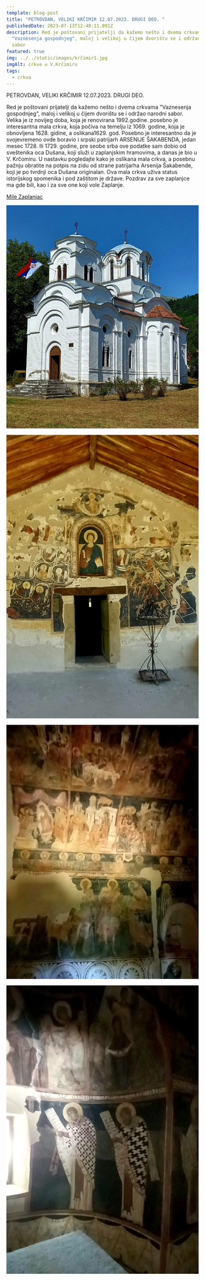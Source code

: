 ```yaml
---
template: blog-post
title: "PETROVDAN, VELIKI KRČIMIR 12.07.2023. DRUGI DEO. "
publishedDate: 2023-07-13T12:48:11.091Z
description: Red je poštovani prijatelji da kažemo nešto i dvema crkvama
  "Vaznesenja gospodnjeg", maloj i velikoj u čijem dvorištu se i održao narodni
  sabor
featured: true
img: ../../static/images/krčimir1.jpg
imgAlt: crkve u V.Krčimiru
tags:
  - crkva
---
```

PETROVDAN, VELIKI KRČIMIR 12.07.2023. DRUGI DEO.

Red je poštovani prijatelji da kažemo nešto i dvema crkvama "Vaznesenja gospodnjeg", maloj i velikoj u čijem [](<>)dvorištu se i održao narodni sabor. Velika je iz novijeg doba, koja je renovirana 1992.godine. posebno je interesantna mala crkva, koja počiva na temelju iz 1069. godine, koja je obnovljena 1628. gidine, a oslikana1629. god. Posebno je interesantno da je svojevremeno ovde boravio i srpski patrijarh ARSENIJE ŠAKABENDA, jedan mesec 1728. Ili 1729. godine, pre seobe srba ove podatke sam dobio od sveštenika oca Dušana, koji služi u zaplanjskim hramovima, a danas je bio u V. Krčomiru. U nastavku pogledajte kako je oslikana mala crkva, a posebnu pažnju obratite na potpis na zidu od strane patrijarha Arsenija Šakabende, koji je po tvrdnji oca Dušana originalan. Ova mala crkva uživa status istorijskog spomenika i pod zaštitom je države. Pozdrav za sve zaplanjce ma gde bili, kao i za sve one koji vole Zaplanje.

[Mile Zaplanjac](https://www.facebook.com/groups/246453559759/user/100010287496671/)





![Velika-novija crkva](../../static/images/krčimir.jpg "Nova crkva")

![stara crkva - ispred ulaza](../../static/images/krčimir2.jpg "Stara crkva")

![freske u crkvi](../../static/images/krčimir3.jpg "Freske")

![freske](../../static/images/krčimir4.jpg "Freske")